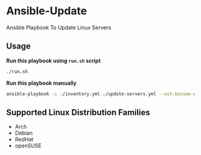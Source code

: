 # Ansible-Update

Ansible Playbook To Update Linux Servers

## Usage

**Run this playbook using `run.sh` script**

```bash
./run.sh
```

**Run this playbook manually**

```bash
ansible-playbook -i ./inventory.yml ./update-servers.yml --ask-become-pass
```

## Supported Linux Distribution Families

* Arch
* Debian
* RedHat
* openSUSE
